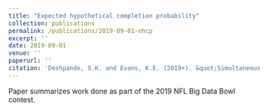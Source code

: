 ```yaml
---
title: "Expected hypothetical completion probability"
collection: publications
permalink: /publications/2019-09-01-ehcp
excerpt: ''
date: 2019-09-01
venue: ''
paperurl: ''
citation: 'Deshpande, S.K. and Evans, K.E. (2019+). &quot;Simultaneous variable and covariance selection with the multivariate spike-and-slab LASSO.&quot; <i> (invited revision) </i>.'
---
```


Paper summarizes work done as part of the 2019 NFL Big Data Bowl contest.
